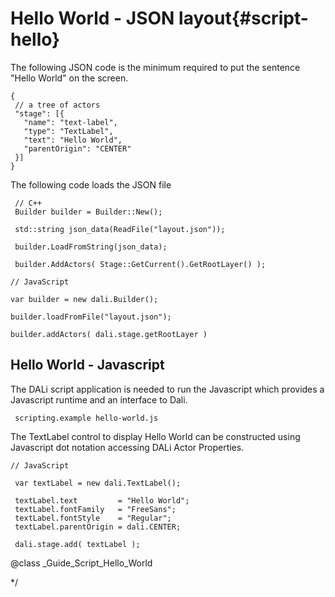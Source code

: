 <!--
/**-->

 # Hello World - JSON layout{#script-hello}

 The following JSON code is the minimum required to put the sentence "Hello World" on the screen.

~~~{.json}
{
 // a tree of actors
 "stage": [{
   "name": "text-label",
   "type": "TextLabel",
   "text": "Hello World",
   "parentOrigin": "CENTER"
 }]
}
~~~

 The following code loads the JSON file

~~~{.cpp}
 // C++
 Builder builder = Builder::New();

 std::string json_data(ReadFile("layout.json"));

 builder.LoadFromString(json_data);

 builder.AddActors( Stage::GetCurrent().GetRootLayer() );

 ~~~

 ~~~{.js}
 // JavaScript

 var builder = new dali.Builder();

 builder.loadFromFile("layout.json");

 builder.addActors( dali.stage.getRootLayer )

~~~
 ## Hello World - Javascript

 The DALi script application is needed to run the Javascript which provides a Javascript runtime and an interface to Dali.

~~~
 scripting.example hello-world.js
~~~

 The TextLabel control to display Hello World can be constructed using Javascript dot notation accessing DALi Actor Properties.

~~~{.js}
// JavaScript

 var textLabel = new dali.TextLabel();

 textLabel.text         = "Hello World";
 textLabel.fontFamily   = "FreeSans";
 textLabel.fontStyle    = "Regular";
 textLabel.parentOrigin = dali.CENTER;

 dali.stage.add( textLabel );
~~~

@class _Guide_Script_Hello_World

*/